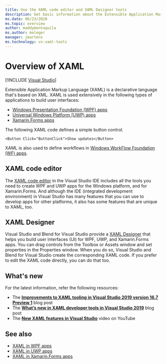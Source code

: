 ```yaml
---
title: Use the XAML code editor and XAML Designer tools
description: Get basic information about the Extensible Application Markup Language (XAML) and how to work with the XAML code editor and XAML Designer tools in Visual Studio.
ms.date: 06/23/2020
ms.topic: overview
author: maddymontaquila
ms.author: maleger
manager: jmartens
ms.technology: vs-xaml-tools
---
```

# Overview of XAML

 [!INCLUDE [Visual Studio](~/includes/applies-to-version/vs-windows-only.md)]

Extensible Application Markup Language (XAML) is a declarative language that's based on XML. XAML is used extensively in the following types of applications to build user interfaces:

- [Windows Presentation Foundation (WPF) apps](/dotnet/framework/wpf/advanced/xaml-in-wpf)
- [Universal Windows Platform (UWP) apps](/windows/uwp/xaml-platform/xaml-overview)
- [Xamarin.Forms apps](/xamarin/xamarin-forms/xaml/)

The following XAML code defines a simple button control.

```xaml
<Button Click="ButtonClick">Show updates</Button>
```

XAML is also used to define workflows in [Windows WorkFlow Foundation (WF) apps](/dotnet/framework/windows-workflow-foundation/serializing-workflows-and-activities-to-and-from-xaml).

## XAML code editor

The [XAML code editor](xaml-code-editor.md) in the Visual Studio IDE includes all the tools you need to create WPF and UWP apps for the Windows platform, and for Xamarin.Forms. And although the IDE (integrated development environment) in Visual Studio has many features that you can use to develop apps for other platforms, it also has some features that are unique to XAML, too.

## XAML Designer

Visual Studio and Blend for Visual Studio provide a [XAML Designer](creating-a-ui-by-using-xaml-designer-in-visual-studio.md) that helps you build user interfaces (UI) for WPF, UWP, and Xamarin.Forms apps. You can drag controls from the Toolbox or Assets window and set properties in the Properties window. When you do so, Visual Studio and Blend for Visual Studio create the corresponding XAML code. If you prefer to edit the XAML code directly, you can do that too.

## What's new

For the latest information, refer the following resources:

- The **[Improvements to XAML tooling in Visual Studio 2019 version 16.7 Preview 1](https://devblogs.microsoft.com/visualstudio/improvements-to-xaml-tooling-in-visual-studio-2019-version-16-7-preview-1/)** blog post
- The **[What’s new in XAML developer tools in Visual Studio 2019](https://devblogs.microsoft.com/visualstudio/whats-new-in-xaml-developer-tools-in-visual-studio-2019-for-wpf-uwp/)** blog post
- The **[New XAML features in Visual Studio](https://youtu.be/yI9OyA4ZM2E)** video on YouTube

## See also

- [XAML in WPF apps](/dotnet/framework/wpf/advanced/xaml-in-wpf)
- [XAML in UWP apps](/windows/uwp/xaml-platform/xaml-overview)
- [XAML in Xamarin.Forms apps](/xamarin/xamarin-forms/xaml/)
